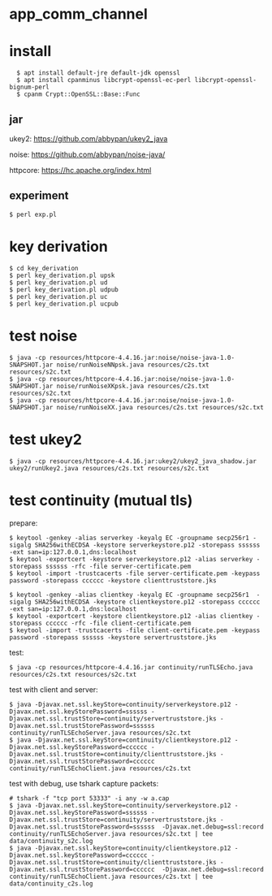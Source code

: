 # app_comm_channel

# install
    
      $ apt install default-jre default-jdk openssl 
      $ apt install cpanminus libcrypt-openssl-ec-perl libcrypt-openssl-bignum-perl 
      $ cpanm Crypt::OpenSSL::Base::Func

## jar

ukey2: https://github.com/abbypan/ukey2_java

noise: https://github.com/abbypan/noise-java/

httpcore: https://hc.apache.org/index.html

## experiment
    
    $ perl exp.pl

# key derivation
   
    $ cd key_derivation
    $ perl key_derivation.pl upsk
    $ perl key_derivation.pl ud
    $ perl key_derivation.pl udpub
    $ perl key_derivation.pl uc
    $ perl key_derivation.pl ucpub

# test noise

    $ java -cp resources/httpcore-4.4.16.jar:noise/noise-java-1.0-SNAPSHOT.jar noise/runNoiseNNpsk.java resources/c2s.txt resources/s2c.txt
    $ java -cp resources/httpcore-4.4.16.jar:noise/noise-java-1.0-SNAPSHOT.jar noise/runNoiseXKpsk.java resources/c2s.txt resources/s2c.txt
    $ java -cp resources/httpcore-4.4.16.jar:noise/noise-java-1.0-SNAPSHOT.jar noise/runNoiseXX.java resources/c2s.txt resources/s2c.txt

# test ukey2

    $ java -cp resources/httpcore-4.4.16.jar:ukey2/ukey2_java_shadow.jar ukey2/runUkey2.java resources/c2s.txt resources/s2c.txt

# test continuity (mutual tls)

prepare:

    $ keytool -genkey -alias serverkey -keyalg EC -groupname secp256r1 -sigalg SHA256withECDSA -keystore serverkeystore.p12 -storepass ssssss -ext san=ip:127.0.0.1,dns:localhost
    $ keytool -exportcert -keystore serverkeystore.p12 -alias serverkey -storepass ssssss -rfc -file server-certificate.pem
    $ keytool -import -trustcacerts -file server-certificate.pem -keypass password -storepass cccccc -keystore clienttruststore.jks

    $ keytool -genkey -alias clientkey -keyalg EC -groupname secp256r1  -sigalg SHA256withECDSA -keystore clientkeystore.p12 -storepass cccccc -ext san=ip:127.0.0.1,dns:localhost
    $ keytool -exportcert -keystore clientkeystore.p12 -alias clientkey -storepass cccccc -rfc -file client-certificate.pem
    $ keytool -import -trustcacerts -file client-certificate.pem -keypass password -storepass ssssss -keystore servertruststore.jks

test:

    $ java -cp resources/httpcore-4.4.16.jar continuity/runTLSEcho.java resources/c2s.txt resources/s2c.txt

test with client and server:

    $ java -Djavax.net.ssl.keyStore=continuity/serverkeystore.p12 -Djavax.net.ssl.keyStorePassword=ssssss -Djavax.net.ssl.trustStore=continuity/servertruststore.jks -Djavax.net.ssl.trustStorePassword=ssssss  continuity/runTLSEchoServer.java resources/s2c.txt 
    $ java -Djavax.net.ssl.keyStore=continuity/clientkeystore.p12 -Djavax.net.ssl.keyStorePassword=cccccc -Djavax.net.ssl.trustStore=continuity/clienttruststore.jks -Djavax.net.ssl.trustStorePassword=cccccc  continuity/runTLSEchoClient.java resources/c2s.txt

test with debug, use tshark capture packets:

    # tshark -f "tcp port 53333" -i any -w a.cap
    $ java -Djavax.net.ssl.keyStore=continuity/serverkeystore.p12 -Djavax.net.ssl.keyStorePassword=ssssss -Djavax.net.ssl.trustStore=continuity/servertruststore.jks -Djavax.net.ssl.trustStorePassword=ssssss  -Djavax.net.debug=ssl:record continuity/runTLSEchoServer.java resources/s2c.txt | tee data/continuity_s2c.log
    $ java -Djavax.net.ssl.keyStore=continuity/clientkeystore.p12 -Djavax.net.ssl.keyStorePassword=cccccc -Djavax.net.ssl.trustStore=continuity/clienttruststore.jks -Djavax.net.ssl.trustStorePassword=cccccc  -Djavax.net.debug=ssl:record continuity/runTLSEchoClient.java resources/c2s.txt | tee data/continuity_c2s.log

